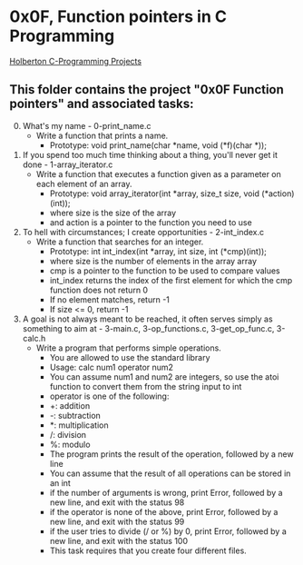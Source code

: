 # 0x0F, Function pointers in C Programming

[Holberton C-Programming Projects](https://github.com/Jilroge7/holbertonschool-low_level_programming.git)

## This folder contains the project "0x0F Function pointers" and associated tasks:
0. What's my name - 0-print_name.c
	* Write a function that prints a name. 
		* Prototype: void print_name(char *name, void (*f)(char *));
1. If you spend too much time thinking about a thing, you'll never get it done - 1-array_iterator.c
	* Write a function that executes a function given as a parameter on each element of an array.
		* Prototype: void array_iterator(int *array, size_t size, void (*action)(int));
		* where size is the size of the array
		* and action is a pointer to the function you need to use
2. To hell with circumstances; I create opportunities - 2-int_index.c
	* Write a function that searches for an integer.
		* Prototype: int int_index(int *array, int size, int (*cmp)(int));
		* where size is the number of elements in the array array
		* cmp is a pointer to the function to be used to compare values
		* int_index returns the index of the first element for which the cmp function does not return 0
		* If no element matches, return -1
		* If size <= 0, return -1
3. A goal is not always meant to be reached, it often serves simply as something to aim at - 3-main.c, 3-op_functions.c, 3-get_op_func.c, 3-calc.h
	* Write a program that performs simple operations.
		* You are allowed to use the standard library
		* Usage: calc num1 operator num2
		* You can assume num1 and num2 are integers, so use the atoi function to convert them from the string input to int
		* operator is one of the following:
		* +: addition
		* -: subtraction
		* \*: multiplication
		* /: division
		* %: modulo
		* The program prints the result of the operation, followed by a new line
		* You can assume that the result of all operations can be stored in an int
		* if the number of arguments is wrong, print Error, followed by a new line, and exit with the status 98
		* if the operator is none of the above, print Error, followed by a new line, and exit with the status 99
		* if the user tries to divide (/ or %) by 0, print Error, followed by a new line, and exit with the status 100
		* This task requires that you create four different files.
